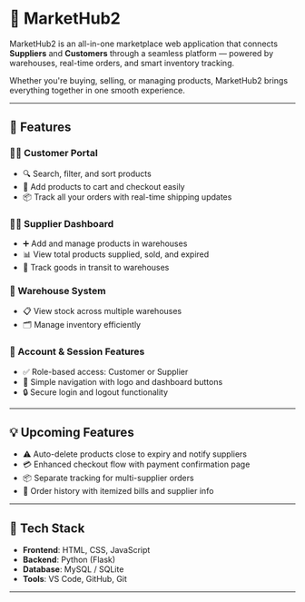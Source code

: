 # 🚀 MarketHub2

MarketHub2 is an all-in-one marketplace web application that connects **Suppliers** and **Customers** through a seamless platform — powered by warehouses, real-time orders, and smart inventory tracking.

Whether you're buying, selling, or managing products, MarketHub2 brings everything together in one smooth experience.

---

## 🌟 Features

### 👩‍💼 Customer Portal
- 🔍 Search, filter, and sort products
- 🛒 Add products to cart and checkout easily
- 📦 Track all your orders with real-time shipping updates

### 🧑‍🌾 Supplier Dashboard
- ➕ Add and manage products in warehouses
- 📊 View total products supplied, sold, and expired
- 🚚 Track goods in transit to warehouses

### 🏢 Warehouse System
- 📋 View stock across multiple warehouses
- 🗂️ Manage inventory efficiently

### 🔐 Account & Session Features
- ✅ Role-based access: Customer or Supplier
- 🧭 Simple navigation with logo and dashboard buttons
- 🔒 Secure login and logout functionality

---

## 💡 Upcoming Features

- ⚠️ Auto-delete products close to expiry and notify suppliers
- 💳 Enhanced checkout flow with payment confirmation page
- 📦 Separate tracking for multi-supplier orders
- 🧾 Order history with itemized bills and supplier info

---

## 📁 Tech Stack

- **Frontend**: HTML, CSS, JavaScript
- **Backend**: Python (Flask)
- **Database**: MySQL / SQLite
- **Tools**: VS Code, GitHub, Git

---